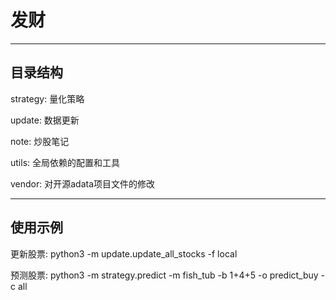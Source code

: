 # 发财

---

## 目录结构

strategy: 量化策略

update: 数据更新

note: 炒股笔记

utils: 全局依赖的配置和工具

vendor: 对开源adata项目文件的修改

---

## 使用示例

更新股票: python3 -m update.update_all_stocks -f local

预测股票: python3 -m strategy.predict -m fish_tub -b 1+4+5 -o predict_buy -c all
